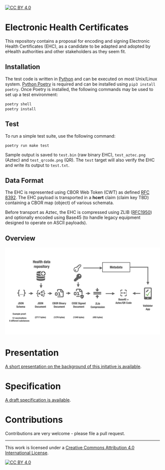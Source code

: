 [![CC BY 4.0][cc-by-shield]][cc-by]

# Electronic Health Certificates

This repository contains a proposal for encoding and signing Electronic Health Certificates (EHC), as a candidate to be adapted and adopted by eHealth authorities and other stakeholders as they seem fit.


## Installation

The test code is written in [Python](https://www.python.org/) and can be executed on most Unix/Linux system. [Python Poetry](https://python-poetry.org/) is required and can be installed using `pip3 install poetry`. Once Poetry is installed, the following commands may be used to set up a test environment:

    poetry shell
    poetry install


## Test

To run a simple test suite, use the following command:

    poetry run make test

Sample output is saved to `test.bin` (raw binary EHC), `test_aztec.png` (Aztec) and `test_qrcode.png` (QR). The `test` target will also verify the EHC and write its output to `test.txt`.


## Data Format

The EHC is represented using CBOR Web Token (CWT) as defined [RFC 8392](https://tools.ietf.org/html/rfc8392). The EHC payload is transported in a **hcert** claim (claim key TBD) containing a CBOR map (object) of various schemata.

Before transport as Aztec, the EHC is compressed using ZLIB ([RFC1950](https://tools.ietf.org/html/rfc1950)) and optionally encoded using Base45 (to handle legacy equipment designed to operate on ASCII payloads).


## Overview

![overview](hcert_overview.png)

# Presentation

[A short presentation on the background of this initative is available](hcert-preso.pdf).


# Specification

[A draft specification is available](hcert_spec.md).


# Contributions

Contributions are very welcome - please file a pull request.

_________________

This work is licensed under a
[Creative Commons Attribution 4.0 International License][cc-by].

[![CC BY 4.0][cc-by-image]][cc-by]

[cc-by]: http://creativecommons.org/licenses/by/4.0/
[cc-by-image]: https://i.creativecommons.org/l/by/4.0/88x31.png
[cc-by-shield]: https://img.shields.io/badge/License-CC%20BY%204.0-lightgrey.svg
